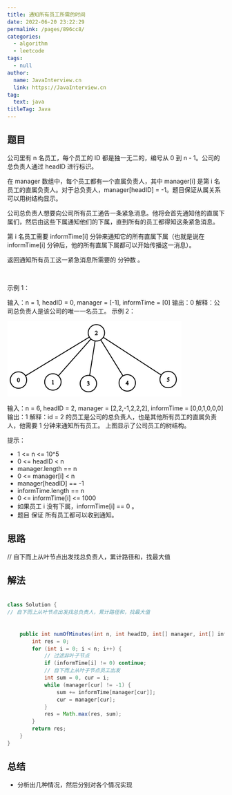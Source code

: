 ```yaml
---
title: 通知所有员工所需的时间
date: 2022-06-20 23:22:29
permalink: /pages/896cc8/
categories: 
  - algorithm
  - leetcode
tags: 
  - null
author: 
  name: JavaInterview.cn
  link: https://JavaInterview.cn
tag: 
  text: java
titleTag: Java
---
```



## 题目

公司里有 n 名员工，每个员工的 ID 都是独一无二的，编号从 0 到 n - 1。公司的总负责人通过 headID 进行标识。

在 manager 数组中，每个员工都有一个直属负责人，其中 manager[i] 是第 i 名员工的直属负责人。对于总负责人，manager[headID] = -1。题目保证从属关系可以用树结构显示。

公司总负责人想要向公司所有员工通告一条紧急消息。他将会首先通知他的直属下属们，然后由这些下属通知他们的下属，直到所有的员工都得知这条紧急消息。

第 i 名员工需要 informTime[i] 分钟来通知它的所有直属下属（也就是说在 informTime[i] 分钟后，他的所有直属下属都可以开始传播这一消息）。

返回通知所有员工这一紧急消息所需要的 分钟数 。

 

示例 1：

输入：n = 1, headID = 0, manager = [-1], informTime = [0]
输出：0
解释：公司总负责人是该公司的唯一一名员工。
示例 2：

![](/media/pictures/leetcode/graph(1).png)

输入：n = 6, headID = 2, manager = [2,2,-1,2,2,2], informTime = [0,0,1,0,0,0]
输出：1
解释：id = 2 的员工是公司的总负责人，也是其他所有员工的直属负责人，他需要 1 分钟来通知所有员工。
上图显示了公司员工的树结构。
 

提示：

- 1 <= n <= 10^5
- 0 <= headID < n
- manager.length == n
- 0 <= manager[i] < n
- manager[headID] == -1
- informTime.length == n
- 0 <= informTime[i] <= 1000
- 如果员工 i 没有下属，informTime[i] == 0 。
- 题目 保证 所有员工都可以收到通知。



## 思路

// 自下而上从叶节点出发找总负责人，累计路径和，找最大值

## 解法
```java

class Solution {
// 自下而上从叶节点出发找总负责人，累计路径和，找最大值


    public int numOfMinutes(int n, int headID, int[] manager, int[] informTime) {
        int res = 0;
        for (int i = 0; i < n; i++) {
            // 过滤非叶子节点
            if (informTime[i] != 0) continue;
            // 自下而上从叶子节点员工出发
            int sum = 0, cur = i;
            while (manager[cur] != -1) {
                sum += informTime[manager[cur]];
                cur = manager[cur];
            }
            res = Math.max(res, sum);
        }
        return res;
    }
}
```

## 总结

- 分析出几种情况，然后分别对各个情况实现 
